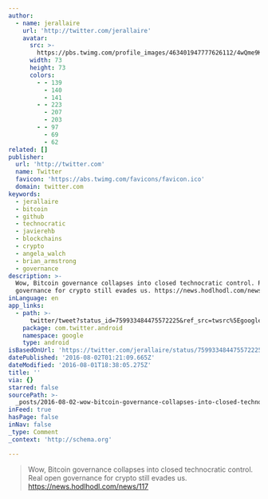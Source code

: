 ```yaml
---
author:
  - name: jerallaire
    url: 'http://twitter.com/jerallaire'
    avatar:
      src: >-
        https://pbs.twimg.com/profile_images/463401947777626112/4wQme9Kp_bigger.png
      width: 73
      height: 73
      colors:
        - - 139
          - 140
          - 141
        - - 223
          - 207
          - 203
        - - 97
          - 69
          - 62
related: []
publisher:
  url: 'http://twitter.com'
  name: Twitter
  favicon: 'https://abs.twimg.com/favicons/favicon.ico'
  domain: twitter.com
keywords:
  - jerallaire
  - bitcoin
  - github
  - technocratic
  - javierehb
  - blockchains
  - crypto
  - angela_walch
  - brian_armstrong
  - governance
description: >-
  Wow, Bitcoin governance collapses into closed technocratic control. Real open
  governance for crypto still evades us. https://news.hodlhodl.com/news/117
inLanguage: en
app_links:
  - path: >-
      twitter/tweet?status_id=759933484475572225&ref_src=twsrc%5Egoogle%7Ctwcamp%5Eandroidseo%7Ctwgr%5Estatus%7Ctwterm%5E759933484475572225
    package: com.twitter.android
    namespace: google
    type: android
isBasedOnUrl: 'https://twitter.com/jerallaire/status/759933484475572225'
datePublished: '2016-08-02T01:21:09.665Z'
dateModified: '2016-08-01T18:38:05.275Z'
title: ''
via: {}
starred: false
sourcePath: >-
  _posts/2016-08-02-wow-bitcoin-governance-collapses-into-closed-technocratic-c.md
inFeed: true
hasPage: false
inNav: false
_type: Comment
_context: 'http://schema.org'

---
```

> Wow, Bitcoin governance collapses into closed technocratic control. Real open governance for crypto still evades us. https://news.hodlhodl.com/news/117